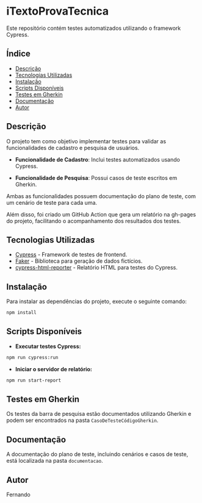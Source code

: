# iTextoProvaTecnica

Este repositório contém testes automatizados utilizando o framework Cypress.
## Índice

- [Descrição](#descrição)
- [Tecnologias Utilizadas](#tecnologias-utilizadas)
- [Instalação](#instalação)
- [Scripts Disponíveis](#scripts-disponíveis)
- [Testes em Gherkin](#testes-em-gherkin)
- [Documentação](#documentação)
- [Autor](#autor)

## Descrição

O projeto tem como objetivo implementar testes para validar as funcionalidades de cadastro e pesquisa de usuários.

- **Funcionalidade de Cadastro**: Inclui testes automatizados usando Cypress.

- **Funcionalidade de Pesquisa**: Possui casos de teste escritos em Gherkin.

Ambas as funcionalidades possuem documentação do plano de teste, com um cenário de teste para cada uma.

Além disso, foi criado um GitHub Action que gera um relatório na gh-pages do projeto, facilitando o acompanhamento dos resultados dos testes.

## Tecnologias Utilizadas

- [Cypress](https://www.cypress.io/) - Framework de testes de frontend.
- [Faker](https://github.com/faker-js/faker) - Biblioteca para geração de dados fictícios.
- [cypress-html-reporter](https://github.com/Shelex/cypress-html-reporter) - Relatório HTML para testes do Cypress.

## Instalação

Para instalar as dependências do projeto, execute o seguinte comando:

```bash
npm install
```

## Scripts Disponíveis

- **Executar testes Cypress:**

```bash
npm run cypress:run
```

- **Iniciar o servidor de relatório:**

```bash
npm run start-report
```

## Testes em Gherkin

Os testes da barra de pesquisa estão documentados utilizando Gherkin e podem ser encontrados na pasta `CasoDeTesteCódigoGherkin`.

## Documentação

A documentação do plano de teste, incluindo cenários e casos de teste, está localizada na pasta `documentacao`.

## Autor

Fernando
